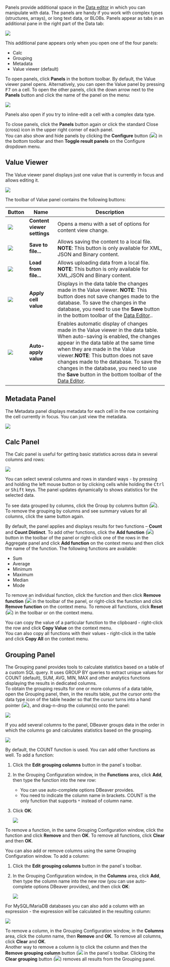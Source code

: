 Panels provide additional space in the [Data editor](../Data-Editor) in which you can manipulate with data. The panels are handy if you work with complex types (structures, arrays), or long text data, or BLOBs. Panels appear as tabs in an additional pane in the right part of the Data tab: 

![](images/ug/Panels.png)

This additional pane appears only when you open one of the four panels:
* Calc
* Grouping
* Metadata
* Value viewer (default)

To open panels, click **Panels** in the bottom toolbar. By default, the Value viewer panel opens. Alternatively, you can open the Value panel by pressing <kbd>F7</kbd> on a cell.
To open the other panels, click the down arrow next to the **Panels** button and click the name of the panel on the menu:

![](images/ug/Panels-menu.png)

Panels also open if you try to inline-edit a cell with a complex data type.

To close panels, click the **Panels** button again or click the standard Close (cross) icon in the upper right corner of each panel.  
You can also show and hide panels by clicking the **Configure** button (![](images/ug/Configure-columns-visibility-icon.png)) in the bottom toolbar and then **Toggle result panels** on the Configure dropdown menu.

## Value Viewer

The Value viewer panel displays just one value that is currently in focus and allows editing it.
 
![](images/ug/Value-Viewer.png)

The toolbar of Value panel contains the following buttons:

Button|Name|Description
------|----|-----------
![](images/ug/XML_editor_icon.png)|**Content viewer settings**|Opens a menu with a set of options for content view change.
![](images/ug/XML_editor_save_to_file_icon.png)|**Save to file...**|Allows saving the content to a local file. **NOTE**: This button is only available for XML, JSON and Binary content.
![](images/ug/XML_editor_load_from_file_icon.png)|**Load from file...**| Allows uploading data from a local file. **NOTE**: This button is only available for XML,JSON and Binary content.
![](images/ug/Apply-cell-value-button.png)|**Apply cell value**|Displays in the data table the changes made in the Value viewer. **NOTE**: This button does not save changes made to the database. To save the changes in the database, you need to use the **Save** button in the bottom toolbar of the [Data Editor](../Data-Editor)..
![](images/ug/Auto-apply-value-button.png)|**Auto-apply value**|Еnables automatic display of changes made in the Value viewer in the data table. When auto-saving is enabled, the changes appear in the data table at the same time when they are made in the Value viewer.**NOTE**: This button does not save changes made to the database. To save the changes in the database, you need to use the **Save** button in the bottom toolbar of the [Data Editor](../Data-Editor).

## Metadata Panel
The Metadata panel displays metadata for each cell in the row containing the cell currently in focus. You can just view the metadata.

![](images/ug/Metadata-panel.png)

## Calc Panel

The Calc panel is useful for getting basic statistics across data in several columns and rows:

![](images/ug/Aggregate-panel.png)

You can select several columns and rows in standard ways - by pressing and holding the left mouse button or by clicking cells while holding the <kbd>Ctrl</kbd> or <kbd>Shift</kbd> keys. The panel updates dynamically to shows statistics for the selected data.

To see data grouped by columns, click the Group by columns button (![](images/ug/Group-by-columns-button.png)). To remove the grouping by columns and see summary values for all columns, click the same button again.

By default, the panel applies and displays results for two functions – **Count** and **Count Distinct**. To add other functions, click the **Add function** (![](images/ug/Add-function-button.png)) button in the toolbar of the panel or right-click one of the rows in the Aggregate panel and click **Add function** on the context menu and then click the name of the function. The following functions are available:
* Sum
* Average
* Minimum
* Maximum
* Median
* Mode

To remove an individual function, click the function and then click **Remove function** (![](images/ug/Remove-function-button.png]]) in the toolbar of the panel, or right-click the function and click **Remove function** on the context menu. To remove all functions, click **Reset** (![](images/ug/Reset-function-button.png)) in the toolbar or on the context menu.

You can copy the value of a particular function to the clipboard - right-click the row and click **Copy Value** on the context menu.  
You can also copy all functions with their values - right-click in the table and click **Copy All** on the context menu. 

## Grouping Panel

The Grouping panel provides tools to calculate statistics based on a table of a custom SQL query.
It uses GROUP BY queries to extract unique values for COUNT (default), SUM, AVG, MIN, MAX and other analytics functions displaying the results in dedicated columns.  
To obtain the grouping results for one or more columns of a data table, open the Grouping panel, then, in the results table, put the cursor onto the data type icon of the table header so that the cursor turns into a hand pointer (![](images/ug/hand-pointer.png)), and drag-n-drop the column(s) onto the panel:

![](images/ug/Grouping-drag-n-drop.png)

If you add several columns to the panel, DBeaver groups data in the order in which the columns go and calculates statistics based on the grouping.

![](images/ug/Grouping-Panel.png)

By default, the COUNT function is used. You can add other functions as well. To add a function:
1. Click the **Edit grouping columns** button in the panel`s toolbar.
2. In the Grouping Configuration window, in the **Functions** area, click **Add**, then type the function into the new row:
   * You can use auto-complete options DBeaver provides.
   * You need to indicate the column name in brackets. COUNT is the only function that supports `*` instead of column name.
3. Click **OK**:
  
   ![](images/ug/Grouping-new-function.png)

To remove a function, in the same Grouping Configuration window, click the function and click **Remove** and then **OK**. To remove all functions, click **Clear** and then **OK**.

You can also add or remove columns using the same Grouping Configuration window. To add a column:
1. Click the **Edit grouping columns** button in the panel`s toolbar.
2. In the Grouping Configuration window, in the **Columns** area, click **Add**, then type the column name into the new row (you can use auto-complete options DBeaver provides), and then click **OK**:  

   ![](images/ug/Grouping-add-column.png)

For MySQL/MariaDB databases you can also add a column with an expression - the expression will be calculated in the resulting column:

![](images/ug/Grouping-column-expression.png)

To remove a column, in the Grouping Configuration window, in the **Columns** area, click the column name, then **Remove** and **OK**. To remove all columns, click **Clear** and **OK**.  
Another way to remove a column is to click the column and then the **Remove grouping column** button (![](images/ug/Grouping-remove-columns.png]]) in the panel`s toolbar. Clicking the **Clear grouping** button (![](images/ug/Clear-columns-button.png)) removes all results from the Grouping panel.
